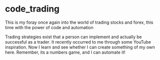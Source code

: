 # code_trading
 This is my foray once again into the world of trading stocks and forex, this time with the power of code and automation


Trading strategies exist that a person can implement and actually be successful as a trader. It recently occurred to me through some YouTube inspiration. Now I learn and see whether I can create something of my own here. Remember, its a numbers game, and I can automate it!
